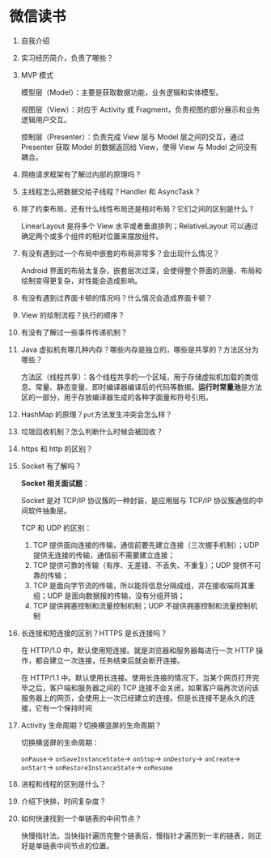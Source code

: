 # 微信读书

1. 自我介绍

2. 实习经历简介，负责了哪些？

3. MVP 模式

    模型层（Model）：主要是获取数据功能，业务逻辑和实体模型。

    视图层（View）：对应于 Activity 或 Fragment，负责视图的部分展示和业务逻辑用户交互。

    控制层（Presenter）：负责完成 View 层与 Model 层之间的交互，通过 Presenter 获取 Model 的数据返回给 View，使得 View 与 Model 之间没有耦合。

4. 网络请求框架有了解过内部的原理吗？

5. 主线程怎么把数据交给子线程？Handler 和 AsyncTask？

6. 除了约束布局，还有什么线性布局还是相对布局？它们之间的区别是什么？

    LinearLayout 是将多个 View 水平或者垂直排列；RelativeLayout 可以通过确定两个或多个组件的相对位置来摆放组件。

7. 有没有遇到过一个布局中嵌套的布局非常多？会出现什么情况？

    Android 界面的布局太复杂，嵌套层次过深，会使得整个界面的测量、布局和绘制变得更复杂，对性能会造成影响。

8. 有没有遇到过界面卡顿的情况吗？什么情况会造成界面卡顿？

9. View 的绘制流程？执行的顺序？

10. 有没有了解过一些事件传递机制？

11. Java 虚拟机有哪几种内存？哪些内存是独立的，哪些是共享的？方法区分为哪些？

    方法区（线程共享）：各个线程共享的一个区域，用于存储虚拟机加载的类信息、常量、静态变量、即时编译器编译后的代码等数据。**运行时常量池**是方法区的一部分，用于存放编译器生成的各种字面量和符号引用。

12. HashMap 的原理？`put`方法发生冲突会怎么样？

13. 垃圾回收机制？怎么判断什么时候会被回收？

14. https 和 http 的区别？

15. Socket 有了解吗？

    **Socket 相关面试题**：

    Socket 是对 TCP/IP 协议簇的一种封装，是应用层与 TCP/IP 协议簇通信的中间软件抽象层。

    TCP 和 UDP 的区别：

    1. TCP 提供面向连接的传输，通信前要先建立连接（三次握手机制）；UDP 提供无连接的传输，通信前不需要建立连接；
    2. TCP 提供可靠的传输（有序、无差错、不丢失、不重复）；UDP 提供不可靠的传输；
    3. TCP 是面向字节流的传输，所以能将信息分隔成组，并在接收端将其重组；UDP 是面向数据报的传输，没有分组开销；
    4. TCP 提供拥塞控制和流量控制机制；UDP 不提供拥塞控制和流量控制机制

16. 长连接和短连接的区别？HTTPS 是长连接吗？

    在 HTTP/1.0 中，默认使用短连接。就是浏览器和服务器每进行一次 HTTP 操作，都会建立一次连接，任务结束后就会断开连接。

    在 HTTP/1.1 中。默认使用长连接。使用长连接的情况下，当某个网页打开完毕之后，客户端和服务器之间的 TCP 连接不会关闭，如果客户端再次访问该服务器上的网页，会使用上一次已经建立的连接。但是长连接不是永久的连接，它有一个保持时间

17. Activity 生命周期？切换横竖屏的生命周期？

    切换横竖屏的生命周期：

    `onPause`$\rightarrow$ `onSaveInstanceState`$\rightarrow$ `onStop`$\rightarrow$ `onDestory`$\rightarrow$ `onCreate`$\rightarrow$ `onStart`$\rightarrow$ `onRestoreInstanceState`$\rightarrow$ `onResume`

18. 进程和线程的区别是什么？

19. 介绍下快排，时间复杂度？

20. 如何快速找到一个单链表的中间节点？

    快慢指针法。当快指针遍历完整个链表后，慢指针才遍历到一半的链表，则正好是单链表中间节点的位置。